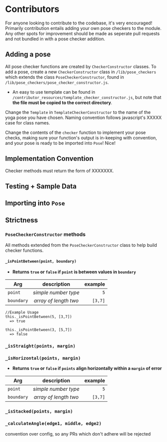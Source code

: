 # Contributors
For anyone looking to contribute to the codebase, it's very encouraged! Primarily contribution entails adding your own pose checkers to the module. Any other spots for improvement should be made as seperate pull requests and not bundled in with a pose checker addition.

## Adding a pose

All pose checker functions are created by `CheckerConstructor` classes. To add a pose, create a new `CheckerConstructor` class in `/lib/pose_checkers` which extends the class `PoseCheckerConstructor`, found in `/lib/pose_checkers/pose_checker_constructor.js`.

- An easy to use template can be found in `/contributor_resources/template_checker_constructor.js`, but note that **the file must be copied to the correct directory**.

Change the `Template` in `TemplateCheckerConstructor` to the name of the yoga pose you have chosen. Naming convention follows javascript's XXXXX case for class names.

Change the contents of the `checker` function to implement your pose checks, making sure your function's output is in-keeping with convention, and your pose is ready to be imported into `Pose`! Nice!

## Implementation Convention
Checker methods must return the form of XXXXXXX.

## Testing + Sample Data
## Importing into `Pose`
## Strictness
### `PoseCheckerConstructor` methods
All methods extended from the `PoseCheckerConstructor` class to help build checker functions.
#### `_isPointBetween(point, boundary)`
- **Returns `true` or `false` if `point` is between values in  `boundary`**


| Arg        | description           | example  |
| ------------- |:-------------:| -----:|
| `point`      | *simple number type* | `5` |
| `boundary`      | *array of length two* |   `[3,7]` |
```
//Example Usage
this._isPointBetween(5, [3,7])
  => true

this._isPointBetween(3, [5,7])
  => false
```
### `_isStraight(points, margin)`
### `_isHorizontal(points, margin)`
- **Returns `true` or `false` if `points` align horizontally within a `margin` of error**


| Arg        | description           | example  |
| ------------- |:-------------:| -----:|
| `point`      | *simple number type* | `5` |
| `boundary`      | *array of length two* |   `[3,7]` |
### `_isStacked(points, margin)`
### `_calculateAngle(edge1, middle, edge2)`
convention over config, so any PRs which don't adhere will be rejected
